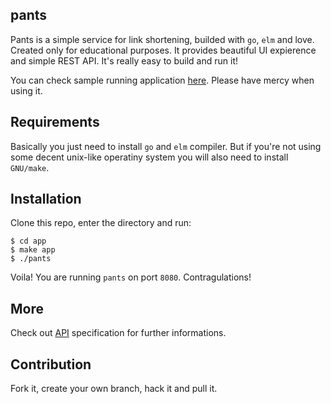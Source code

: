 pants
-------

Pants is a simple service for link shortening, builded with `go`, `elm` and love. Created only for educational purposes. It provides beautiful UI expierence and simple REST API. It's really easy to build and run it!

You can check sample running application [here](http://short.beniamindudek.xyz). Please have mercy when using it.

Requirements
------------

Basically you just need to install `go` and `elm` compiler. But if you're not using some decent unix-like operatiny system you will also need to install `GNU/make`.


Installation
------------

Clone this repo, enter the directory and run:

    $ cd app
    $ make app
    $ ./pants

Voila! You are running `pants` on port `8080`. Contragulations!

More
----

Check out [API](app/README.md) specification for further informations.

Contribution
------------

Fork it, create your own branch, hack it and pull it.
